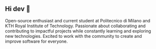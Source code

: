 ## Hi dev 👋
Open-source enthusiast and current student at Politecnico di Milano and KTH Royal Institute of Technology. Passionate about collaborating and contributing to impactful projects while constantly learning and exploring new technologies. Excited to work with the community to create and improve software for everyone.
